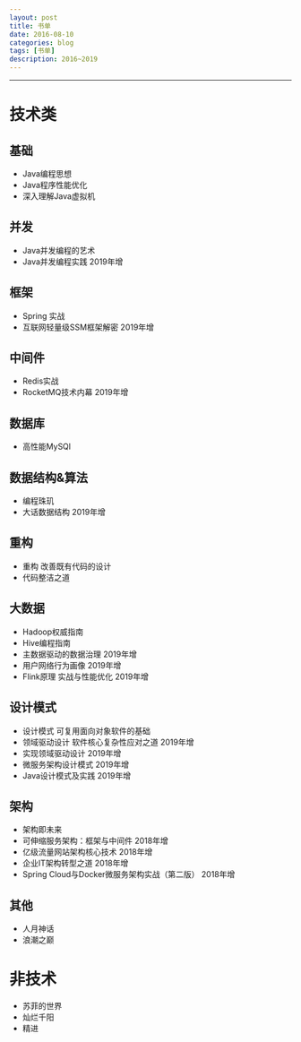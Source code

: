 ```yaml
---
layout: post
title: 书单
date: 2016-08-10
categories: blog
tags: [书单]
description: 2016~2019
---
```


---

# 技术类

## 基础
* Java编程思想
* Java程序性能优化
* 深入理解Java虚拟机

## 并发
* Java并发编程的艺术
* Java并发编程实践 2019年增

## 框架
* Spring 实战
* 互联网轻量级SSM框架解密 2019年增

## 中间件
* Redis实战
* RocketMQ技术内幕 2019年增

## 数据库
* 高性能MySQl

## 数据结构&算法
* 编程珠玑
* 大话数据结构 2019年增

## 重构
* 重构 改善既有代码的设计
* 代码整洁之道

## 大数据
* Hadoop权威指南
* Hive编程指南
* 主数据驱动的数据治理 2019年增
* 用户网络行为画像 2019年增
* Flink原理 实战与性能优化 2019年增

## 设计模式
* 设计模式 可复用面向对象软件的基础
* 领域驱动设计 软件核心复杂性应对之道 2019年增
* 实现领域驱动设计 2019年增
* 微服务架构设计模式 2019年增
* Java设计模式及实践 2019年增

## 架构
* 架构即未来
* 可伸缩服务架构：框架与中间件 2018年增
* 亿级流量网站架构核心技术 2018年增
* 企业IT架构转型之道 2018年增
* Spring Cloud与Docker微服务架构实战（第二版） 2018年增

## 其他
* 人月神话
* 浪潮之巅

# 非技术
* 苏菲的世界
* 灿烂千阳
* 精进

